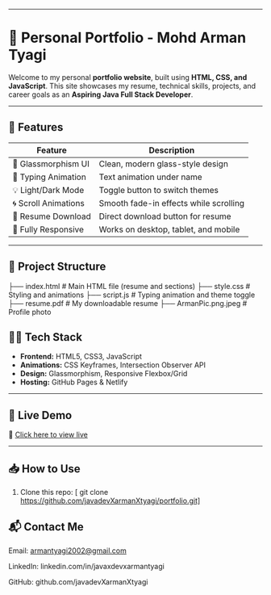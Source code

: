 
---

   # 💼 Personal Portfolio - Mohd Arman Tyagi


Welcome to my personal **portfolio website**, built using **HTML, CSS, and JavaScript**. This site showcases my resume, technical skills, projects, and career goals as an **Aspiring Java Full Stack Developer**.

---

## 🚀 Features

| Feature | Description |
|--------|-------------|
| 🌟 Glassmorphism UI | Clean, modern glass-style design |
| 🎯 Typing Animation | Text animation under name |
| 💡 Light/Dark Mode | Toggle button to switch themes |
| 🌀 Scroll Animations | Smooth fade-in effects while scrolling |
| 📄 Resume Download | Direct download button for resume |
| 📱 Fully Responsive | Works on desktop, tablet, and mobile |

---

## 📁 Project Structure

├── index.html # Main HTML file (resume and sections)
├── style.css # Styling and animations
├── script.js # Typing animation and theme toggle
├── resume.pdf # My downloadable resume
├── ArmanPic.png.jpeg # Profile photo


## 👨‍💻 Tech Stack

- **Frontend:** HTML5, CSS3, JavaScript
- **Animations:** CSS Keyframes, Intersection Observer API
- **Design:** Glassmorphism, Responsive Flexbox/Grid
- **Hosting:** GitHub Pages & Netlify

---

## 🔗 Live Demo

🚀 [Click here to view live]([https://your-netlify-site-url.netlify.app](https://flourishing-faloodeh-a50348.netlify.app/))

---

## 📥 How to Use

1. Clone this repo:
[   git clone https://github.com/javadevXarmanXtyagi/portfolio.git]

## 📬 Contact Me
Email: armantyagi2002@gmail.com

LinkedIn: linkedin.com/in/javaxdevxarmantyagi

GitHub: github.com/javadevXarmanXtyagi



